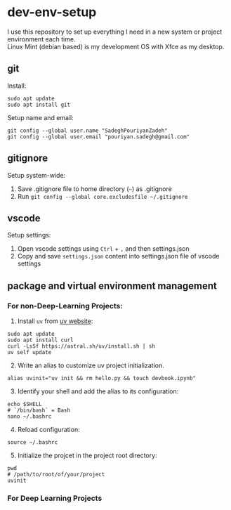 # dev-env-setup
I use this repository to set up everything I need in a new system or project environment each time.  
Linux Mint (debian based) is my development OS with Xfce as my desktop.

## git
Install:   
```shell
sudo apt update  
sudo apt install git
```
Setup name and email:
```shell
git config --global user.name "SadeghPouriyanZadeh"
git config --global user.email "pouriyan.sadegh@gmail.com"
```

## gitignore
Setup system-wide:
1. Save .gitignore file to home directory (`~`) as .gitignore
2. Run `git config --global core.excludesfile ~/.gitignore`

## vscode
Setup settings:  
1. Open vscode settings using `Ctrl` + `,` and then settings.json
2. Copy and save `settings.json` content into settings.json file of vscode settings

## package and virtual environment management
### For non-Deep-Learning Projects:

1. Install `uv` from [uv website](https://docs.astral.sh/uv/):
```shell
sudo apt update
sudo apt install curl
curl -LsSf https://astral.sh/uv/install.sh | sh
uv self update
```
2. Write an alias to customize uv project initialization.

`alias uvinit="uv init && rm hello.py && touch devbook.ipynb"`

3. Identify your shell and add the alias to its configuration:  
```shell
echo $SHELL
# `/bin/bash` = Bash
nano ~/.bashrc
```

4. Reload configuration:
```shell
source ~/.bashrc
```

5. Initialize the projcet in the project root directory:
```shell
pwd
# /path/to/root/of/your/project
uvinit
```

### For Deep Learning Projects

